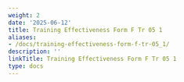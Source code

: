 ```yaml
---
weight: 2
date: '2025-06-12'
title: Training Effectiveness Form F Tr 05 1
aliases:
- /docs/training-effectiveness-form-f-tr-05_1/
description: ''
linkTitle: Training Effectiveness Form F Tr 05 1
type: docs
---
```


